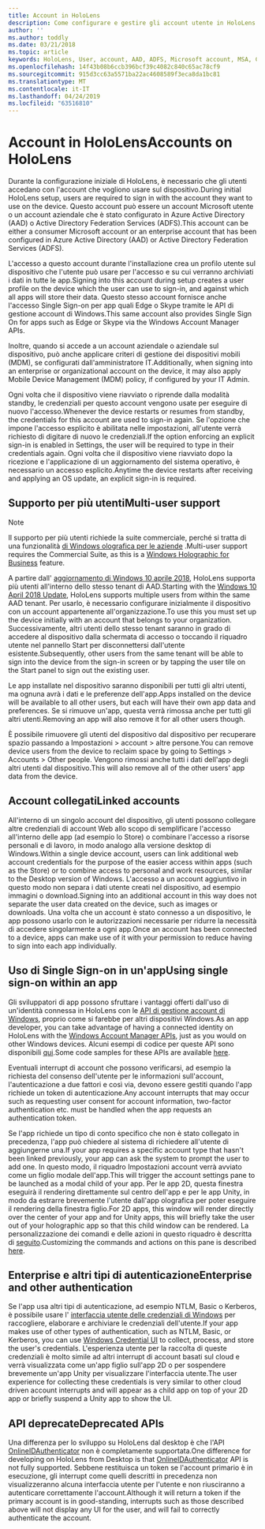```yaml
---
title: Account in HoloLens
description: Come configurare e gestire gli account utente in HoloLens.
author: ''
ms.author: toddly
ms.date: 03/21/2018
ms.topic: article
keywords: HoloLens, User, account, AAD, ADFS, Microsoft account, MSA, Credentials
ms.openlocfilehash: 14f43b08b6ccb396bcf39c4082c840c65ac78cf9
ms.sourcegitcommit: 915d3cc63a5571ba22ac4608589f3eca8da1bc81
ms.translationtype: MT
ms.contentlocale: it-IT
ms.lasthandoff: 04/24/2019
ms.locfileid: "63516810"
---
```

# <a name="accounts-on-hololens"></a><span data-ttu-id="c3ba2-104">Account in HoloLens</span><span class="sxs-lookup"><span data-stu-id="c3ba2-104">Accounts on HoloLens</span></span>

<span data-ttu-id="c3ba2-105">Durante la configurazione iniziale di HoloLens, è necessario che gli utenti accedano con l'account che vogliono usare sul dispositivo.</span><span class="sxs-lookup"><span data-stu-id="c3ba2-105">During initial HoloLens setup, users are required to sign in with the account they want to use on the device.</span></span> <span data-ttu-id="c3ba2-106">Questo account può essere un account Microsoft utente o un account aziendale che è stato configurato in Azure Active Directory (AAD) o Active Directory Federation Services (ADFS).</span><span class="sxs-lookup"><span data-stu-id="c3ba2-106">This account can be either a consumer Microsoft account or an enterprise account that has been configured in Azure Active Directory (AAD) or Active Directory Federation Services (ADFS).</span></span>

<span data-ttu-id="c3ba2-107">L'accesso a questo account durante l'installazione crea un profilo utente sul dispositivo che l'utente può usare per l'accesso e su cui verranno archiviati i dati in tutte le app.</span><span class="sxs-lookup"><span data-stu-id="c3ba2-107">Signing into this account during setup creates a user profile on the device which the user can use to sign-in, and against which all apps will store their data.</span></span> <span data-ttu-id="c3ba2-108">Questo stesso account fornisce anche l'accesso Single Sign-on per app quali Edge o Skype tramite le API di gestione account di Windows.</span><span class="sxs-lookup"><span data-stu-id="c3ba2-108">This same account also provides Single Sign On for apps such as Edge or Skype via the Windows Account Manager APIs.</span></span>

<span data-ttu-id="c3ba2-109">Inoltre, quando si accede a un account aziendale o aziendale sul dispositivo, può anche applicare criteri di gestione dei dispositivi mobili (MDM), se configurati dall'amministratore IT.</span><span class="sxs-lookup"><span data-stu-id="c3ba2-109">Additionally, when signing into an enterprise or organizational account on the device, it may also apply Mobile Device Management (MDM) policy, if configured by your IT Admin.</span></span>

<span data-ttu-id="c3ba2-110">Ogni volta che il dispositivo viene riavviato o riprende dalla modalità standby, le credenziali per questo account vengono usate per eseguire di nuovo l'accesso.</span><span class="sxs-lookup"><span data-stu-id="c3ba2-110">Whenever the device restarts or resumes from standby, the credentials for this account are used to sign-in again.</span></span> <span data-ttu-id="c3ba2-111">Se l'opzione che impone l'accesso esplicito è abilitata nelle impostazioni, all'utente verrà richiesto di digitare di nuovo le credenziali.</span><span class="sxs-lookup"><span data-stu-id="c3ba2-111">If the option enforcing an explicit sign-in is enabled in Settings, the user will be required to type in their credentials again.</span></span> <span data-ttu-id="c3ba2-112">Ogni volta che il dispositivo viene riavviato dopo la ricezione e l'applicazione di un aggiornamento del sistema operativo, è necessario un accesso esplicito.</span><span class="sxs-lookup"><span data-stu-id="c3ba2-112">Anytime the device restarts after receiving and applying an OS update, an explicit sign-in is required.</span></span>

## <a name="multi-user-support"></a><span data-ttu-id="c3ba2-113">Supporto per più utenti</span><span class="sxs-lookup"><span data-stu-id="c3ba2-113">Multi-user support</span></span>

>[!NOTE]
><span data-ttu-id="c3ba2-114">Il supporto per più utenti richiede la suite commerciale, perché si tratta di una funzionalità [di Windows olografica per le aziende](https://docs.microsoft.com/hololens/hololens-upgrade-enterprise) .</span><span class="sxs-lookup"><span data-stu-id="c3ba2-114">Multi-user support requires the Commercial Suite, as this is a [Windows Holographic for Business](https://docs.microsoft.com/hololens/hololens-upgrade-enterprise) feature.</span></span>

<span data-ttu-id="c3ba2-115">A partire dall' [aggiornamento di Windows 10 aprile 2018](release-notes-april-2018.md), HoloLens supporta più utenti all'interno dello stesso tenant di AAD.</span><span class="sxs-lookup"><span data-stu-id="c3ba2-115">Starting with the [Windows 10 April 2018 Update](release-notes-april-2018.md), HoloLens supports multiple users from within the same AAD tenant.</span></span> <span data-ttu-id="c3ba2-116">Per usarlo, è necessario configurare inizialmente il dispositivo con un account appartenente all'organizzazione.</span><span class="sxs-lookup"><span data-stu-id="c3ba2-116">To use this you must set up the device initially with an account that belongs to your organization.</span></span> <span data-ttu-id="c3ba2-117">Successivamente, altri utenti dello stesso tenant saranno in grado di accedere al dispositivo dalla schermata di accesso o toccando il riquadro utente nel pannello Start per disconnettersi dall'utente esistente.</span><span class="sxs-lookup"><span data-stu-id="c3ba2-117">Subsequently, other users from the same tenant will be able to sign into the device from the sign-in screen or by tapping the user tile on the Start panel to sign out the existing user.</span></span> 

<span data-ttu-id="c3ba2-118">Le app installate nel dispositivo saranno disponibili per tutti gli altri utenti, ma ognuna avrà i dati e le preferenze dell'app.</span><span class="sxs-lookup"><span data-stu-id="c3ba2-118">Apps installed on the device will be available to all other users, but each will have their own app data and preferences.</span></span> <span data-ttu-id="c3ba2-119">Se si rimuove un'app, questa verrà rimossa anche per tutti gli altri utenti.</span><span class="sxs-lookup"><span data-stu-id="c3ba2-119">Removing an app will also remove it for all other users though.</span></span> 

<span data-ttu-id="c3ba2-120">È possibile rimuovere gli utenti del dispositivo dal dispositivo per recuperare spazio passando a Impostazioni > account > altre persone.</span><span class="sxs-lookup"><span data-stu-id="c3ba2-120">You can remove device users from the device to reclaim space by going to Settings > Accounts > Other people.</span></span> <span data-ttu-id="c3ba2-121">Vengono rimossi anche tutti i dati dell'app degli altri utenti dal dispositivo.</span><span class="sxs-lookup"><span data-stu-id="c3ba2-121">This will also remove all of the other users' app data from the device.</span></span> 

## <a name="linked-accounts"></a><span data-ttu-id="c3ba2-122">Account collegati</span><span class="sxs-lookup"><span data-stu-id="c3ba2-122">Linked accounts</span></span>

<span data-ttu-id="c3ba2-123">All'interno di un singolo account del dispositivo, gli utenti possono collegare altre credenziali di account Web allo scopo di semplificare l'accesso all'interno delle app (ad esempio lo Store) o combinare l'accesso a risorse personali e di lavoro, in modo analogo alla versione desktop di Windows.</span><span class="sxs-lookup"><span data-stu-id="c3ba2-123">Within a single device account, users can link additional web account credentials for the purpose of the easier access within apps (such as the Store) or to combine access to personal and work resources, similar to the Desktop version of Windows.</span></span> <span data-ttu-id="c3ba2-124">L'accesso a un account aggiuntivo in questo modo non separa i dati utente creati nel dispositivo, ad esempio immagini o download.</span><span class="sxs-lookup"><span data-stu-id="c3ba2-124">Signing into an additional account in this way does not separate the user data created on the device, such as images or downloads.</span></span> <span data-ttu-id="c3ba2-125">Una volta che un account è stato connesso a un dispositivo, le app possono usarlo con le autorizzazioni necessarie per ridurre la necessità di accedere singolarmente a ogni app.</span><span class="sxs-lookup"><span data-stu-id="c3ba2-125">Once an account has been connected to a device, apps can make use of it with your permission to reduce having to sign into each app individually.</span></span>

## <a name="using-single-sign-on-within-an-app"></a><span data-ttu-id="c3ba2-126">Uso di Single Sign-on in un'app</span><span class="sxs-lookup"><span data-stu-id="c3ba2-126">Using single sign-on within an app</span></span>

<span data-ttu-id="c3ba2-127">Gli sviluppatori di app possono sfruttare i vantaggi offerti dall'uso di un'identità connessa in HoloLens con le [API di gestione account di Windows](https://msdn.microsoft.com/library/windows/apps/xaml/windows.security.authentication.web.core.aspx), proprio come si farebbe per altri dispositivi Windows.</span><span class="sxs-lookup"><span data-stu-id="c3ba2-127">As an app developer, you can take advantage of having a connected identity on HoloLens with the [Windows Account Manager APIs](https://msdn.microsoft.com/library/windows/apps/xaml/windows.security.authentication.web.core.aspx), just as you would on other Windows devices.</span></span> <span data-ttu-id="c3ba2-128">Alcuni esempi di codice per queste API sono disponibili [qui](http://go.microsoft.com/fwlink/p/?LinkId=620621).</span><span class="sxs-lookup"><span data-stu-id="c3ba2-128">Some code samples for these APIs are available [here](http://go.microsoft.com/fwlink/p/?LinkId=620621).</span></span>

<span data-ttu-id="c3ba2-129">Eventuali interrupt di account che possono verificarsi, ad esempio la richiesta del consenso dell'utente per le informazioni sull'account, l'autenticazione a due fattori e così via, devono essere gestiti quando l'app richiede un token di autenticazione.</span><span class="sxs-lookup"><span data-stu-id="c3ba2-129">Any account interrupts that may occur such as requesting user consent for account information, two-factor authentication etc. must be handled when the app requests an authentication token.</span></span>

<span data-ttu-id="c3ba2-130">Se l'app richiede un tipo di conto specifico che non è stato collegato in precedenza, l'app può chiedere al sistema di richiedere all'utente di aggiungerne una.</span><span class="sxs-lookup"><span data-stu-id="c3ba2-130">If your app requires a specific account type that hasn't been linked previously, your app can ask the system to prompt the user to add one.</span></span> <span data-ttu-id="c3ba2-131">In questo modo, il riquadro Impostazioni account verrà avviato come un figlio modale dell'app.</span><span class="sxs-lookup"><span data-stu-id="c3ba2-131">This will trigger the account settings pane to be launched as a modal child of your app.</span></span> <span data-ttu-id="c3ba2-132">Per le app 2D, questa finestra eseguirà il rendering direttamente sul centro dell'app e per le app Unity, in modo da estrarre brevemente l'utente dall'app olografica per poter eseguire il rendering della finestra figlio.</span><span class="sxs-lookup"><span data-stu-id="c3ba2-132">For 2D apps, this window will render directly over the center of your app and for Unity apps, this will briefly take the user out of your holographic app so that this child window can be rendered.</span></span> <span data-ttu-id="c3ba2-133">La personalizzazione dei comandi e delle azioni in questo riquadro è descritta di [seguito](https://msdn.microsoft.com/library/windows/apps/windows.ui.applicationsettings.webaccountcommand.aspx).</span><span class="sxs-lookup"><span data-stu-id="c3ba2-133">Customizing the commands and actions on this pane is described [here](https://msdn.microsoft.com/library/windows/apps/windows.ui.applicationsettings.webaccountcommand.aspx).</span></span>

## <a name="enterprise-and-other-authentication"></a><span data-ttu-id="c3ba2-134">Enterprise e altri tipi di autenticazione</span><span class="sxs-lookup"><span data-stu-id="c3ba2-134">Enterprise and other authentication</span></span>

<span data-ttu-id="c3ba2-135">Se l'app usa altri tipi di autenticazione, ad esempio NTLM, Basic o Kerberos, è possibile usare l' [interfaccia utente delle credenziali di Windows](https://msdn.microsoft.com/library/windows/apps/windows.security.credentials.ui.aspx) per raccogliere, elaborare e archiviare le credenziali dell'utente.</span><span class="sxs-lookup"><span data-stu-id="c3ba2-135">If your app makes use of other types of authentication, such as NTLM, Basic, or Kerberos, you can use [Windows Credential UI](https://msdn.microsoft.com/library/windows/apps/windows.security.credentials.ui.aspx) to collect, process, and store the user's credentials.</span></span> <span data-ttu-id="c3ba2-136">L'esperienza utente per la raccolta di queste credenziali è molto simile ad altri interrupt di account basati sul cloud e verrà visualizzata come un'app figlio sull'app 2D o per sospendere brevemente un'app Unity per visualizzare l'interfaccia utente.</span><span class="sxs-lookup"><span data-stu-id="c3ba2-136">The user experience for collecting these credentials is very similar to other cloud driven account interrupts and will appear as a child app on top of your 2D app or briefly suspend a Unity app to show the UI.</span></span>

## <a name="deprecated-apis"></a><span data-ttu-id="c3ba2-137">API deprecate</span><span class="sxs-lookup"><span data-stu-id="c3ba2-137">Deprecated APIs</span></span>

<span data-ttu-id="c3ba2-138">Una differenza per lo sviluppo su HoloLens dal desktop è che l'API [OnlineIDAuthenticator](https://msdn.microsoft.com/library/windows/apps/windows.security.authentication.onlineid.onlineidauthenticator.aspx) non è completamente supportata.</span><span class="sxs-lookup"><span data-stu-id="c3ba2-138">One difference for developing on HoloLens from Desktop is that [OnlineIDAuthenticator](https://msdn.microsoft.com/library/windows/apps/windows.security.authentication.onlineid.onlineidauthenticator.aspx) API is not fully supported.</span></span> <span data-ttu-id="c3ba2-139">Sebbene restituisca un token se l'account primario è in esecuzione, gli interrupt come quelli descritti in precedenza non visualizzeranno alcuna interfaccia utente per l'utente e non riusciranno a autenticare correttamente l'account.</span><span class="sxs-lookup"><span data-stu-id="c3ba2-139">Although it will return a token if the primary account is in good-standing, interrupts such as those described above will not display any UI for the user, and will fail to correctly authenticate the account.</span></span>


